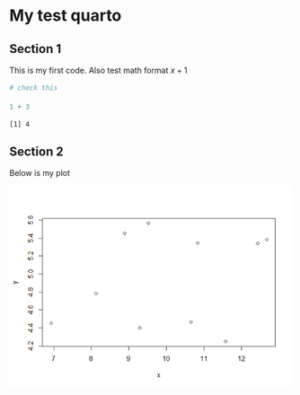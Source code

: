 # My test quarto


## Section 1

This is my first code. Also test math format $x + 1$

``` r
# check this

1 + 3
```

    [1] 4

## Section 2

Below is my plot

![](My-test-quarto_files/figure-commonmark/unnamed-chunk-2-1.png)

